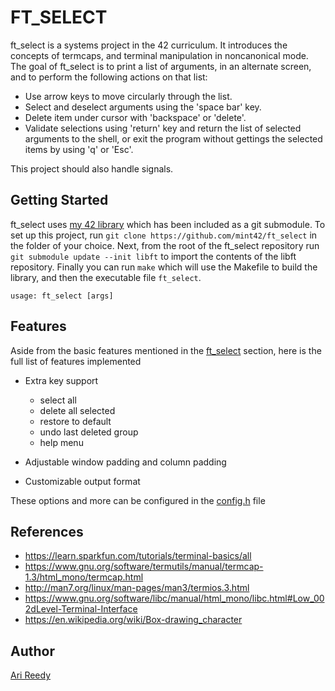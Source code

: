 # FT_SELECT

ft_select is a systems project in the 42 curriculum. It introduces the concepts of termcaps, and terminal manipulation in noncanonical mode. The goal of ft_select is to print a list of arguments, in an alternate screen, and to perform the following actions on that list:

- Use arrow keys to move circularly through the list.
- Select and deselect arguments using the 'space bar' key.
- Delete item under cursor with 'backspace' or 'delete'.
- Validate selections using 'return' key and return the list of selected arguments to the shell, or exit the program without gettings the selected items by using 'q' or 'Esc'.

This project should also handle signals.

## Getting Started

ft_select uses [my 42 library](https://github.com/mint42/libft) which has been included as a git submodule. To set up this project, run `git clone https://github.com/mint42/ft_select` in the folder of your choice. Next, from the root of the ft_select repository run `git submodule update --init libft` to import the contents of the libft repository. Finally you can run `make` which will use the Makefile to build the library, and then the executable file `ft_select`.

```
usage: ft_select [args]
```

## Features

Aside from the basic features mentioned in the [ft_select](https://github.com/mint42/ft_select#ft_select) section, here is the full list of features implemented

- Extra key support

	-	select all
	-	delete all selected
	-	restore to default
	-	undo last deleted group
	-	help menu

- Adjustable window padding and column padding

- Customizable output format

These options and more can be configured in the [config.h](https://github.com/mint42/ft_select/blob/master/includes/config.h) file

## References 

- https://learn.sparkfun.com/tutorials/terminal-basics/all
- https://www.gnu.org/software/termutils/manual/termcap-1.3/html_mono/termcap.html
- http://man7.org/linux/man-pages/man3/termios.3.html
- https://www.gnu.org/software/libc/manual/html_mono/libc.html#Low_002dLevel-Terminal-Interface
- https://en.wikipedia.org/wiki/Box-drawing_character

## Author

[Ari Reedy](https://github.com/mint42/)

